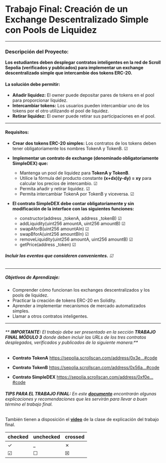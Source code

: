 # Trabajo Final: Creación de un Exchange Descentralizado Simple con Pools de Liquidez
---

### Descripción del Proyecto:

**Los estudiantes deben desplegar contratos inteligentes en la red de Scroll Sepolia (verificados y publicados) para implementar un exchange descentralizado simple que intercambie dos tokens ERC-20.**

#### La solución debe permitir:

- **Añadir liquidez:** El owner puede depositar pares de tokens en el pool para proporcionar liquidez.
- **Intercambiar tokens:** Los usuarios pueden intercambiar uno de los tokens por el otro utilizando el pool de liquidez.
- **Retirar liquidez:** El owner puede retirar sus participaciones en el pool.
---

#### Requisitos:

- **Crear dos tokens ERC-20 simples:** Los contratos de los tokens deben tener obligatoriamente los nombres TokenA y TokenB. &#x2611;


- **Implementar un contrato de exchange (denominado obligatoriamente **SimpleDEX**) que:**
    - Mantenga un pool de liquidez para **TokenA y TokenB**.
    - Utilice la fórmula del producto constante **(x+dx)(y-dy) = xy** para calcular los precios de intercambio. &#x2611;
    - Permita añadir y retirar liquidez. &#x2611;
    - Permita intercambiar TokenA por TokenB y viceversa.  &#x2611;
    
    
- **El contrato SimpleDEX debe contar obligatoriamente y sin modificación de la interface con las siguientes funciones:**
    - constructor(address _tokenA, address _tokenB) &#x2611;
    - addLiquidity(uint256 amountA, uint256 amountB) &#x2611;
    - swapAforB(uint256 amountAIn) &#x2611;
    - swapBforA(uint256 amountBIn) &#x2611;
    - removeLiquidity(uint256 amountA, uint256 amountB) &#x2611;
    - getPrice(address _token) &#x2611;

###### **Incluir los eventos que consideren convenientes.** &#x2611;
---

##### Objetivos de Aprendizaje:

- Comprender cómo funcionan los exchanges descentralizados y los pools de liquidez.
- Practicar la creación de tokens ERC-20 en Solidity.
- Aprender a implementar mecanismos de mercado automatizados simples.
- Llamar a otros contratos inteligentes.
---

###### ** **IMPORTANTE:** El trabajo debe ser presentado en la sección **TRABAJO FINAL MÓDULO 3** donde deben incluir las URLs de los tres contratos desplegados, verificados y publicados de la siguiente manera:**

- **Contrato TokenA**
    https://sepolia.scrollscan.com/address/0x3e…#code


- **Contrato TokenB**
    https://sepolia.scrollscan.com/address/0x56a…#code

- **Contrato SimpleDEX**
    https://sepolia.scrollscan.com/address/0xf0e…#code

###### **TIPS PARA EL TRABAJO FINAL:**  En este **[documento](https://docs.google.com/presentation/d/1xqKsfAws8zdRLW9tcdPdOWRCiQCrH6Nin83awWervnA/edit?usp=sharing)** encontrarán algunas explicaciones y recomendaciones que les servirán para llevar a buen término el trabajo final. 

También tienen a disposición el **[video](https://youtu.be/E5gcB6HO6Ik)** de la clase de explicación del trabajo final. 

|checked|unchecked|crossed|
|---|---|---|
|&check;|_|&cross;|
|&#x2611;|&#x2610;|&#x2612;|